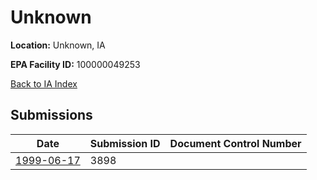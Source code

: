 # Unknown

**Location:** Unknown, IA

**EPA Facility ID:** 100000049253

[Back to IA Index](../../index.md)

## Submissions

| Date | Submission ID | Document Control Number |
|------|--------------|-------------------------|
| [1999-06-17](submissions/3898.md) | 3898 |  |
